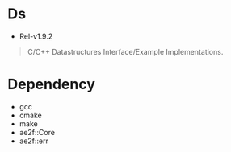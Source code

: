 # Ds
- Rel-v1.9.2
> C/C++ Datastructures Interface/Example Implementations.

# Dependency
- gcc
- cmake
- make
- ae2f::Core
- ae2f::err
